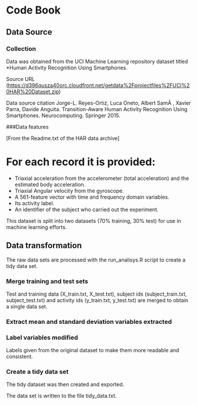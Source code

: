 Code Book
========

Data Source
-------------------

### Collection

Data was obtained from the UCI Machine Learning repository dataset titled  *Human Activity Recognition Using Smartphones.

Source URL
(https://d396qusza40orc.cloudfront.net/getdata%2Fprojectfiles%2FUCI%20HAR%20Dataset.zip)

Data source citation
Jorge-L. Reyes-Ortiz, Luca Oneto, Albert SamÃ , Xavier Parra, Davide Anguita. Transition-Aware Human Activity Recognition Using Smartphones. Neurocomputing. Springer 2015. 

###Data features

[From the Readme.txt of the HAR data archive]
>
For each record it is provided:
 ======================================
 - Triaxial acceleration from the accelerometer (total acceleration) and the estimated body acceleration.
- Triaxial Angular velocity from the gyroscope. 
- A 561-feature vector with time and frequency domain variables. 
- Its activity label. 
- An identifier of the subject who carried out the experiment.
>




This dataset is split into two datasets (70% training, 30% test) for use in machine learning efforts.  




Data transformation
-------------------

The raw data sets are processed with the run_analisys.R script to create a tidy data set.  

### Merge training and test sets

Test and training data (X_train.txt, X_test.txt), subject ids (subject_train.txt,
subject_test.txt) and activity ids (y_train.txt, y_test.txt) are merged to obtain
a single data set. 

### Extract mean and standard deviation variables extracted


### Label variables modified

Labels given from the original dataset to make them more readable and consistent.

### Create a tidy data set

The tidy dataset was then created and exported.

The data set is written to the file tidy_data.txt.

